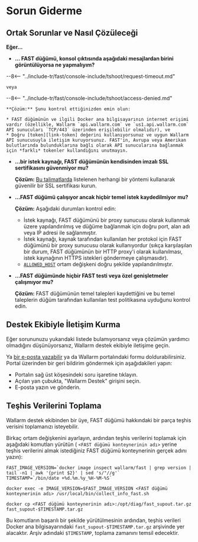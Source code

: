 [doc-allowed-host]:     operations/env-variables.md#limiting-the-number-of-requests-to-be-recorded
[doc-ssl]:              ssl/intro.md
[link-token]:           operations/internals.md#token

#   Sorun Giderme

##  Ortak Sorunlar ve Nasıl Çözüleceği

**Eğer...**

* **... FAST düğümü, konsol çıktısında aşağıdaki mesajlardan birini görüntülüyorsa ne yapmalıyım?**

--8<-- "../include-tr/fast/console-include/tshoot/request-timeout.md"
    
    veya

--8<-- "../include-tr/fast/console-include/tshoot/access-denied.md"
    
    **Çözüm:** Şunu kontrol ettiğinizden emin olun:

    * FAST düğümünün ve ilgili Docker ana bilgisayarının internet erişimi vardır (özellikle, Wallarm `api.wallarm.com` ve `us1.api.wallarm.com` API sunucuları `TCP/443` üzerinden erişilebilir olmalıdır), ve
    * Doğru [token][link-token] değerini kullanıyorsunuz ve uygun Wallarm API sunucusuyla iletişim kuruyorsunuz. FAST'in, Avrupa veya Amerikan bulutlarında bulunduklarına bağlı olarak API sunucularına bağlanmak için *farklı* tokenler kullandığını unutmayın.
    
* **...bir istek kaynağı, FAST düğümünün kendisinden imzalı SSL sertifikasını güvenmiyor mu?**

    **Çözüm:** [Bu talimatlarda][doc-ssl] listelenen herhangi bir yöntemi kullanarak güvenilir bir SSL sertifikası kurun.
    
* **...FAST düğümü çalışıyor ancak hiçbir temel istek kaydedilmiyor mu?**

    **Çözüm:** Aşağıdaki durumları kontrol edin:

    * İstek kaynağı, FAST düğümünü bir proxy sunucusu olarak kullanmak üzere yapılandırılmış ve düğüme bağlanmak için doğru port, alan adı veya IP adresi ile sağlanmıştır.
    * İstek kaynağı, kaynak tarafından kullanılan her protokol için FAST düğümünü bir proxy sunucusu olarak kullanıyordur (sıkça karşılaşılan bir durum, FAST düğümünün bir HTTP proxy'i olarak kullanılması, istek kaynağının HTTPS istekleri göndermeye çalışmasıdır).
    * [`ALLOWED_HOST`][doc-allowed-host] ortam değişkeni doğru şekilde yapılandırılmıştır.
    
* **...FAST düğümünde hiçbir FAST testi veya özel genişletmeler çalışmıyor mu?**

    **Çözüm:** FAST düğümünün temel talepleri kaydettiğini ve bu temel taleplerin düğüm tarafından kullanılan test politikasına uyduğunu kontrol edin.

##  Destek Ekibiyle İletişim Kurma

Eğer sorununuzu yukarıdaki listede bulamıyorsanız veya çözümün yardımcı olmadığını düşünüyorsanız, Wallarm destek ekibiyle iletişime geçin.

Ya [bir e-posta yazabilir](mailto:support@wallarm.com) ya da Wallarm portalındaki formu doldurabilirsiniz. Portal üzerinden bir geri bildirim göndermek için aşağıdakileri yapın:

* Portalın sağ üst köşesindeki soru işaretine tıklayın.
* Açılan yan çubukta, "Wallarm Destek" girişini seçin.
* E-posta yazın ve gönderin.

##  Teşhis Verilerini Toplama

Wallarm destek ekibinden bir üye, FAST düğümü hakkındaki bir parça teşhis verisini toplamanızı isteyebilir.

Birkaç ortam değişkenini ayarlayın, ardından teşhis verilerini toplamak için aşağıdaki komutları yürütün ( `<FAST düğümü konteynerinin adı>` yerine teşhis verilerini almak istediğiniz FAST düğümü konteynerinin gerçek adını yazın):

```
FAST_IMAGE_VERSION=`docker image inspect wallarm/fast | grep version | tail -n1 | awk '{print $2}' | sed 's/"//g'`
TIMESTAMP=`/bin/date +%d.%m.%y_%H-%M-%S`

docker exec -e IMAGE_VERSION=$FAST_IMAGE_VERSION <FAST düğümü konteynerinin adı> /usr/local/bin/collect_info_fast.sh

docker cp <FAST düğümü konteynerinin adı>:/opt/diag/fast_supout.tar.gz fast_supout-$TIMESTAMP.tar.gz
```

Bu komutların başarılı bir şekilde yürütülmesinin ardından, teşhis verileri Docker ana bilgisayarındaki `fast_supout-$TIMESTAMP.tar.gz` arşivinde yer alacaktır. Arşiv adındaki `$TIMESTAMP`, toplama zamanını temsil edecektir.